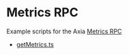 # Metrics RPC

Example scripts for the Axia [Metrics RPC](https://docs.axc.network/build/axiago-apis/metrics-api)

* [getMetrics.ts](./getMetrics.ts)